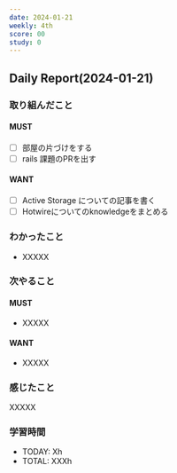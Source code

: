 ```yaml
---
date: 2024-01-21
weekly: 4th
score: 00
study: 0
---
```

## Daily Report(2024-01-21)
### 取り組んだこと
#### MUST
- [ ] 部屋の片づけをする
- [ ] rails 課題のPRを出す
#### WANT
- [ ] Active Storage についての記事を書く
- [ ] Hotwireについてのknowledgeをまとめる
### わかったこと
- XXXXX
### 次やること
#### MUST
- XXXXX
#### WANT
- XXXXX
### 感じたこと
XXXXX
### 学習時間
- TODAY: Xh
- TOTAL: XXXh
